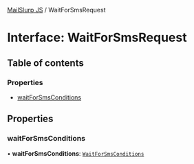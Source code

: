 [MailSlurp JS](../README.md) / WaitForSmsRequest

# Interface: WaitForSmsRequest

## Table of contents

### Properties

- [waitForSmsConditions](WaitForSmsRequest.md#waitforsmsconditions)

## Properties

### waitForSmsConditions

• **waitForSmsConditions**: [`WaitForSmsConditions`](WaitForSmsConditions.md)
